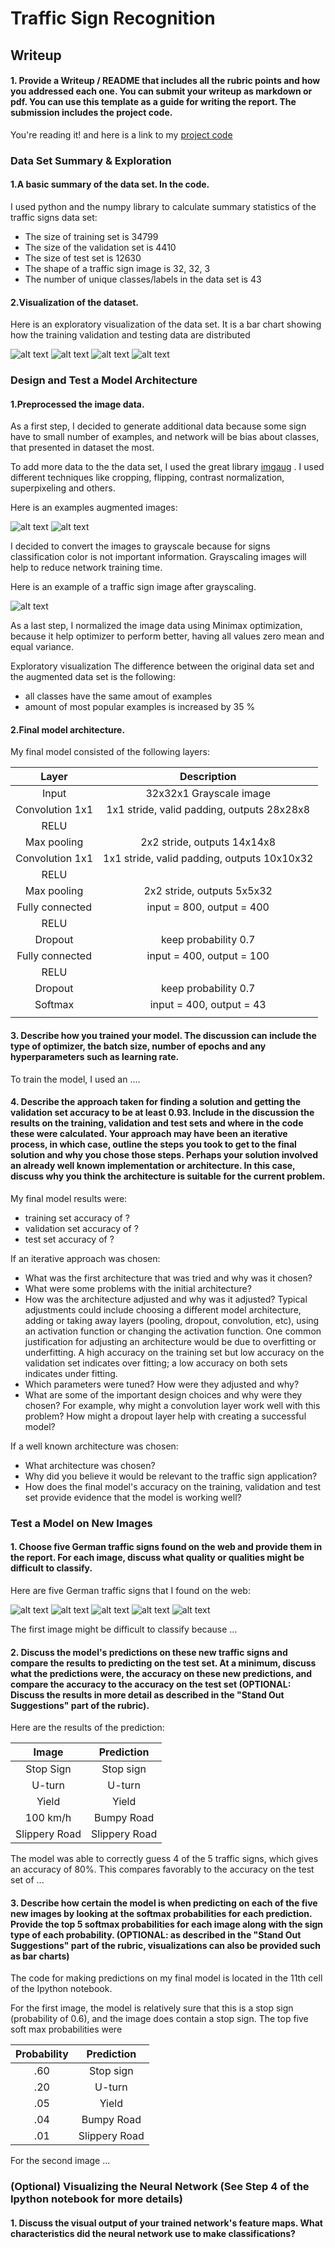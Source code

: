 # **Traffic Sign Recognition** 

[//]: # (Image References)

[visualization]: ./visualization.png "Visualization"
[validation_bar]: ./validation_bar.png "Validation Bar"
[training_bar]: ./training_bar.png "Training Bar"
[testing_bar]: ./testing_bar.png "Testing Bar"
[grayscaling]: ./grayscaling.png "Grayscaling"
[minimax]: ./minimax.png "Minimax"

[aug_example1]: ./aug_example1.png "Aug Example 1"
[aug_example2]: ./aug_example2.png "Aug Example 2"
[image2]: ./examples/grayscale.jpg "Grayscaling"
[image3]: ./examples/random_noise.jpg "Random Noise"
[image4]: ./examples/placeholder.png "Traffic Sign 1"
[image5]: ./examples/placeholder.png "Traffic Sign 2"
[image6]: ./examples/placeholder.png "Traffic Sign 3"
[image7]: ./examples/placeholder.png "Traffic Sign 4"
[image8]: ./examples/placeholder.png "Traffic Sign 5"
## Writeup

#### 1. Provide a Writeup / README that includes all the rubric points and how you addressed each one. You can submit your writeup as markdown or pdf. You can use this template as a guide for writing the report. The submission includes the project code.

You're reading it! and here is a link to my [project code](https://github.com/romkof/CarND-Traffic-Sign-Classifier-Project/blob/master/Traffic_Sign_Classifier.ipynb)

### Data Set Summary & Exploration

#### 1.A basic summary of the data set. In the code.

I used python and the numpy library to calculate summary statistics of the traffic
signs data set:

* The size of training set is 34799
* The size of the validation set is 4410
* The size of test set is 12630
* The shape of a traffic sign image is 32, 32, 3
* The number of unique classes/labels in the data set is 43

#### 2.Visualization of the dataset.

Here is an exploratory visualization of the data set. It is a bar chart showing how the training validation and testing data are distributed

![alt text][visualization]
![alt text][training_bar]
![alt text][validation_bar]
![alt text][testing_bar]

### Design and Test a Model Architecture

#### 1.Preprocessed the image data.

As a first step, I decided to generate additional data because some sign have to small number of examples, and network will be bias about classes, that presented in dataset the most.

To add more data to the the data set, I used the great library  [imgaug](https://github.com/aleju/imgau) . I used different techniques like cropping, flipping, contrast normalization, superpixeling and others.

Here is an examples augmented images:

![alt text][aug_example1]
![alt text][aug_example2]

I decided to convert the images to grayscale because for signs classification color is not important information. Grayscaling images will help to reduce network training time. 

Here is an example of a traffic sign image  after grayscaling.

![alt text][grayscaling]

As a last step, I normalized the image data using Minimax optimization, because it help optimizer to perform better, having all values zero mean and equal variance.

 
Exploratory visualization The difference between the original data set and the augmented data set is the following:
 - all classes have the same amout of examples
 - amount of  most popular examples is increased by 35 %


#### 2.Final model architecture.

My final model consisted of the following layers:

| Layer         		|     Description	        					| 
|:---------------------:|:---------------------------------------------:| 
| Input         		| 32x32x1 Grayscale image   					| 
| Convolution 1x1     	| 1x1 stride, valid padding, outputs 28x28x8 	|
| RELU					|												|
| Max pooling	      	| 2x2 stride,  outputs 14x14x8 				    |
| Convolution 1x1	    | 1x1 stride, valid padding, outputs 10x10x32   |
| RELU					|												|
| Max pooling	      	| 2x2 stride,  outputs 5x5x32 		     		|
| Fully connected		| input = 800, output = 400          			|
| RELU					|												|
| Dropout               | keep probability 0.7                          |
| Fully connected		| input = 400, output = 100          			|
| RELU					|												|
| Dropout               | keep probability 0.7                          |
| Softmax				| input = 400, output = 43        				|
|						|												|

 


#### 3. Describe how you trained your model. The discussion can include the type of optimizer, the batch size, number of epochs and any hyperparameters such as learning rate.

To train the model, I used an ....

#### 4. Describe the approach taken for finding a solution and getting the validation set accuracy to be at least 0.93. Include in the discussion the results on the training, validation and test sets and where in the code these were calculated. Your approach may have been an iterative process, in which case, outline the steps you took to get to the final solution and why you chose those steps. Perhaps your solution involved an already well known implementation or architecture. In this case, discuss why you think the architecture is suitable for the current problem.

My final model results were:
* training set accuracy of ?
* validation set accuracy of ? 
* test set accuracy of ?

If an iterative approach was chosen:
* What was the first architecture that was tried and why was it chosen?
* What were some problems with the initial architecture?
* How was the architecture adjusted and why was it adjusted? Typical adjustments could include choosing a different model architecture, adding or taking away layers (pooling, dropout, convolution, etc), using an activation function or changing the activation function. One common justification for adjusting an architecture would be due to overfitting or underfitting. A high accuracy on the training set but low accuracy on the validation set indicates over fitting; a low accuracy on both sets indicates under fitting.
* Which parameters were tuned? How were they adjusted and why?
* What are some of the important design choices and why were they chosen? For example, why might a convolution layer work well with this problem? How might a dropout layer help with creating a successful model?

If a well known architecture was chosen:
* What architecture was chosen?
* Why did you believe it would be relevant to the traffic sign application?
* How does the final model's accuracy on the training, validation and test set provide evidence that the model is working well?
 

### Test a Model on New Images

#### 1. Choose five German traffic signs found on the web and provide them in the report. For each image, discuss what quality or qualities might be difficult to classify.

Here are five German traffic signs that I found on the web:

![alt text][image4] ![alt text][image5] ![alt text][image6] 
![alt text][image7] ![alt text][image8]

The first image might be difficult to classify because ...

#### 2. Discuss the model's predictions on these new traffic signs and compare the results to predicting on the test set. At a minimum, discuss what the predictions were, the accuracy on these new predictions, and compare the accuracy to the accuracy on the test set (OPTIONAL: Discuss the results in more detail as described in the "Stand Out Suggestions" part of the rubric).

Here are the results of the prediction:

| Image			        |     Prediction	        					| 
|:---------------------:|:---------------------------------------------:| 
| Stop Sign      		| Stop sign   									| 
| U-turn     			| U-turn 										|
| Yield					| Yield											|
| 100 km/h	      		| Bumpy Road					 				|
| Slippery Road			| Slippery Road      							|


The model was able to correctly guess 4 of the 5 traffic signs, which gives an accuracy of 80%. This compares favorably to the accuracy on the test set of ...

#### 3. Describe how certain the model is when predicting on each of the five new images by looking at the softmax probabilities for each prediction. Provide the top 5 softmax probabilities for each image along with the sign type of each probability. (OPTIONAL: as described in the "Stand Out Suggestions" part of the rubric, visualizations can also be provided such as bar charts)

The code for making predictions on my final model is located in the 11th cell of the Ipython notebook.

For the first image, the model is relatively sure that this is a stop sign (probability of 0.6), and the image does contain a stop sign. The top five soft max probabilities were

| Probability         	|     Prediction	        					| 
|:---------------------:|:---------------------------------------------:| 
| .60         			| Stop sign   									| 
| .20     				| U-turn 										|
| .05					| Yield											|
| .04	      			| Bumpy Road					 				|
| .01				    | Slippery Road      							|


For the second image ... 

### (Optional) Visualizing the Neural Network (See Step 4 of the Ipython notebook for more details)
#### 1. Discuss the visual output of your trained network's feature maps. What characteristics did the neural network use to make classifications?


